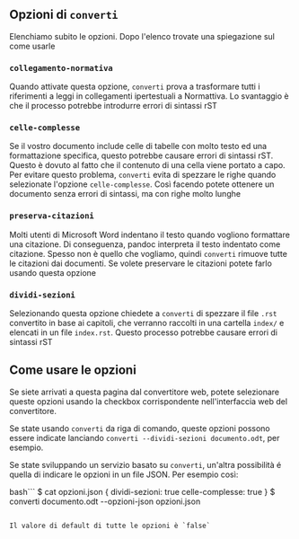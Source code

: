
## Opzioni di `converti`

Elenchiamo subito le opzioni. Dopo l'elenco trovate una spiegazione
sul come usarle

### `collegamento-normativa`

Quando attivate questa opzione, `converti` prova a trasformare tutti i
riferimenti a leggi in collegamenti ipertestuali a Normattiva. Lo
svantaggio è che il processo potrebbe introdurre errori di sintassi
rST

### `celle-complesse`

Se il vostro documento include celle di tabelle con molto testo ed una
formattazione specifica, questo potrebbe causare errori di sintassi
rST. Questo è dovuto al fatto che il contenuto di una cella viene
portato a capo. Per evitare questo problema, `converti` evita di
spezzare le righe quando selezionate l'opzione `celle-complesse`. Così
facendo potete ottenere un documento senza errori di sintassi, ma con
righe molto lunghe

### `preserva-citazioni`

Molti utenti di Microsoft Word indentano il testo quando vogliono
formattare una citazione. Di conseguenza, pandoc interpreta il testo
indentato come citazione. Spesso non è quello che vogliamo, quindi
`converti` rimuove tutte le citazioni dai documenti. Se volete
preservare le citazioni potete farlo usando questa opzione

### `dividi-sezioni`

Selezionando questa opzione chiedete a `converti` di spezzare il file
`.rst` convertito in base ai capitoli, che verranno raccolti in una
cartella `index/` e elencati in un file `index.rst`. Questo processo
potrebbe causare errori di sintassi rST

## Come usare le opzioni

Se siete arrivati a questa pagina dal convertitore web, potete
selezionare queste opzioni usando la checkbox corrispondente
nell'interfaccia web del convertitore.

Se state usando `converti` da riga di comando, queste opzioni possono
essere indicate lanciando `converti --dividi-sezioni documento.odt`,
per esempio.

Se state sviluppando un servizio basato su `converti`, un'altra
possibilità é quella di indicare le opzioni in un file JSON. Per
esempio così:

bash```
$ cat opzioni.json
{
  dividi-sezioni: true
  celle-complesse: true
}
$ converti documento.odt --opzioni-json opzioni.json
```

Il valore di default di tutte le opzioni è `false`
